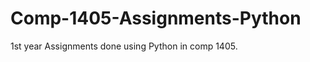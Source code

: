 Comp-1405-Assignments-Python
============================

1st year Assignments done using Python in comp 1405.

